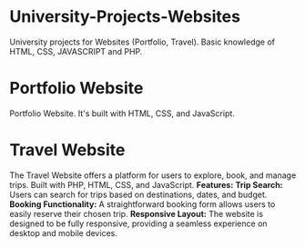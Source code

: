 # University-Projects-Websites
University projects for Websites (Portfolio, Travel). Basic knowledge of HTML, CSS, JAVASCRIPT and PHP.


# Portfolio Website
Portfolio Website. It's built with HTML, CSS, and JavaScript.

# Travel Website
The Travel Website offers a platform for users to explore, book, and manage trips. 
Built with PHP, HTML, CSS, and JavaScript. 
**Features:**
**Trip Search:** Users can search for trips based on destinations, dates, and budget.
**Booking Functionality:** A straightforward booking form allows users to easily reserve their chosen trip.
**Responsive Layout:** The website is designed to be fully responsive, providing a seamless experience on desktop and mobile devices.
